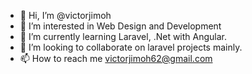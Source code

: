 - 👋 Hi, I’m @victorjimoh
- 👀 I’m interested in Web Design and Development 
- 🌱 I’m currently learning Laravel, .Net with Angular.
- 💞️ I’m looking to collaborate on laravel projects mainly.
- 📫 How to reach me victorjimoh62@gmail.com 

<!---
victorjimoh/victorjimoh is a ✨ special ✨ repository because its `README.md` (this file) appears on your GitHub profile.
You can click the Preview link to take a look at your changes.
--->
